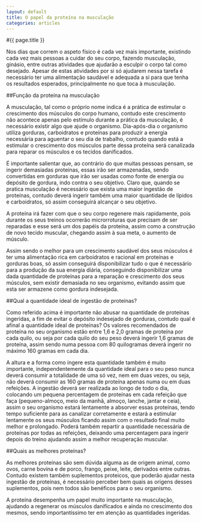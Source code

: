 ```yaml
---
layout: default
title: O papel da proteína na musculação
categories: articles
---
```


#{{ page.title }}

Nos dias que correm o aspeto físico é cada vez mais importante, existindo cada vez mais pessoas a cuidar do seu corpo, fazendo musculação, ginásio, entre outras atividades que ajudarão a esculpir o corpo tal como desejado. Apesar de estas atividades por si só ajudarem nessa tarefa é necessário ter uma alimentação saudável e adequada a si para que tenha os resultados esperados, principalmente no que toca à musculação.

##Função da proteína na musculação

A musculação, tal como o próprio nome indica é a prática de estimular o crescimento dos músculos do corpo humano, contudo este crescimento não acontece apenas pelo estímulo durante a prática da musculação, é necessário existir algo que ajude o organismo. Dia-após-dia o organismo utiliza gorduras, carboidratos e proteínas para produzir a energia necessária para aguentar o seu dia de trabalho, contudo quando está a estimular o crescimento dos músculos parte dessa proteína será canalizada para reparar os músculos e os tecidos danificados.

É importante salientar que, ao contrário do que muitas pessoas pensam, se ingerir demasiadas proteínas, essas irão ser armazenadas, sendo convertidas em gorduras que irão ser usadas como fonte de energia ou depósito de gordura, indo contra o seu objetivo. Claro que, quando se pratica musculação é necessário que exista uma maior ingestão de proteínas, contudo deverá ingerir também uma maior quantidade de lípidos e carboidratos, só assim conseguirá alcançar o seu objetivo.

A proteína irá fazer com que o seu corpo regenere mais rapidamente, pois durante os seus treinos ocorrerão microrroturas que precisam de ser reparadas e esse será um dos papéis da proteína, assim como a construção de novo tecido muscular, chegando assim à sua meta, o aumento de músculo.

Assim sendo o melhor para um crescimento saudável dos seus músculos é ter uma alimentação rica em carboidratos e racional em proteínas e gorduras boas, só assim conseguirá disponibilizar tudo o que é necessário para a produção da sua energia diária, conseguindo disponibilizar uma dada quantidade de proteínas para a reparação e crescimento dos seus músculos, sem existir demasiada no seu organismo, evitando assim que esta ser armazene como gordura indesejada.

##Qual a quantidade ideal de ingestão de proteínas?

Como referido acima é importante não abusar na quantidade de proteínas ingeridas, a fim de evitar o depósito indesejado de gorduras, contudo qual é afinal a quantidade ideal de proteínas? Os valores recomendados de proteína no seu organismo estão entre 1,6 e 2,0 gramas de proteína por cada quilo, ou seja por cada quilo do seu peso deverá ingerir 1,6 gramas de proteína, assim sendo numa pessoa com 80 quilogramas deverá ingerir no máximo 160 gramas em cada dia.

A altura e a forma como ingere esta quantidade também é muito importante, independentemente da quantidade ideal para o seu peso nunca deverá consumir a totalidade de uma só vez, nem em duas vezes, ou seja, não deverá consumir as 160 gramas de proteína apenas numa ou em duas refeições. A ingestão deverá ser realizada ao longo de todo o dia, colocando um pequena percentagem de proteínas em cada refeição que faça (pequeno-almoço, meio da manhã, almoço, lanche, jantar e ceia), assim o seu organismo estará lentamente a absorver essas proteínas, tendo tempo suficiente para as canalizar corretamente e estará a estimular lentamente os seus músculos ficando assim com o resultado final muito melhor e prolongado. Poderá também repartir a quantidade necessária de proteínas por todas as refeições, deixando uma percentagem para ingerir depois do treino ajudando assim a melhor recuperação muscular.

##Quais as melhores proteínas?

As melhores proteínas são sem dúvida alguma as de origem animal, como ovos, carne bovina e de porco, frango, peixe, leite, derivados entre outras. Contudo existem também suplementos proteicos, que poderão ajudar nesta ingestão de proteínas, é necessário perceber bem quais as origens desses suplementos, pois nem todos são benéficos para o seu organismo.

A proteína desempenha um papel muito importante na musculação, ajudando a regenerar os músculos danificados e ainda no crescimento dos mesmos, sendo importantíssimo ter em atenção as quantidades ingeridas.

